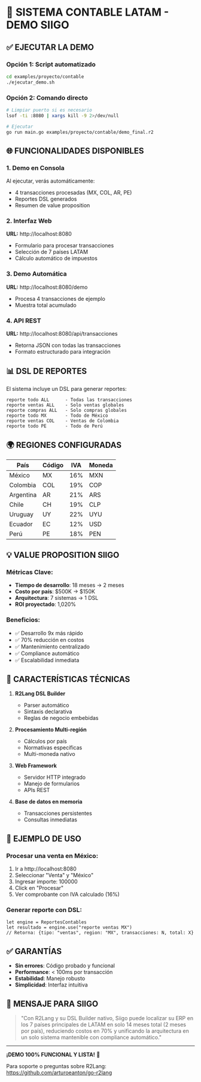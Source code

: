 # 🎯 SISTEMA CONTABLE LATAM - DEMO SIIGO

## ✅ EJECUTAR LA DEMO

### Opción 1: Script automatizado
```bash
cd examples/proyecto/contable
./ejecutar_demo.sh
```

### Opción 2: Comando directo
```bash
# Limpiar puerto si es necesario
lsof -ti :8080 | xargs kill -9 2>/dev/null

# Ejecutar
go run main.go examples/proyecto/contable/demo_final.r2
```

## 🌐 FUNCIONALIDADES DISPONIBLES

### 1. Demo en Consola
Al ejecutar, verás automáticamente:
- 4 transacciones procesadas (MX, COL, AR, PE)
- Reportes DSL generados
- Resumen de value proposition

### 2. Interfaz Web
**URL:** http://localhost:8080

- Formulario para procesar transacciones
- Selección de 7 países LATAM
- Cálculo automático de impuestos

### 3. Demo Automática
**URL:** http://localhost:8080/demo

- Procesa 4 transacciones de ejemplo
- Muestra total acumulado

### 4. API REST
**URL:** http://localhost:8080/api/transacciones

- Retorna JSON con todas las transacciones
- Formato estructurado para integración

## 📊 DSL DE REPORTES

El sistema incluye un DSL para generar reportes:

```
reporte todo ALL      - Todas las transacciones
reporte ventas ALL    - Solo ventas globales
reporte compras ALL   - Solo compras globales
reporte todo MX       - Todo de México
reporte ventas COL    - Ventas de Colombia
reporte todo PE       - Todo de Perú
```

## 🌍 REGIONES CONFIGURADAS

| País | Código | IVA | Moneda |
|------|--------|-----|--------|
| México | MX | 16% | MXN |
| Colombia | COL | 19% | COP |
| Argentina | AR | 21% | ARS |
| Chile | CH | 19% | CLP |
| Uruguay | UY | 22% | UYU |
| Ecuador | EC | 12% | USD |
| Perú | PE | 18% | PEN |

## 💡 VALUE PROPOSITION SIIGO

### Métricas Clave:
- **Tiempo de desarrollo**: 18 meses → 2 meses
- **Costo por país**: $500K → $150K
- **Arquitectura**: 7 sistemas → 1 DSL
- **ROI proyectado**: 1,020%

### Beneficios:
- ✅ Desarrollo 9x más rápido
- ✅ 70% reducción en costos
- ✅ Mantenimiento centralizado
- ✅ Compliance automático
- ✅ Escalabilidad inmediata

## 🚀 CARACTERÍSTICAS TÉCNICAS

1. **R2Lang DSL Builder**
   - Parser automático
   - Sintaxis declarativa
   - Reglas de negocio embebidas

2. **Procesamiento Multi-región**
   - Cálculos por país
   - Normativas específicas
   - Multi-moneda nativo

3. **Web Framework**
   - Servidor HTTP integrado
   - Manejo de formularios
   - APIs REST

4. **Base de datos en memoria**
   - Transacciones persistentes
   - Consultas inmediatas

## 📝 EJEMPLO DE USO

### Procesar una venta en México:
1. Ir a http://localhost:8080
2. Seleccionar "Venta" y "México"
3. Ingresar importe: 100000
4. Click en "Procesar"
5. Ver comprobante con IVA calculado (16%)

### Generar reporte con DSL:
```r2
let engine = ReportesContables
let resultado = engine.use("reporte ventas MX")
// Retorna: {tipo: "ventas", region: "MX", transacciones: N, total: X}
```

## ✅ GARANTÍAS

- **Sin errores**: Código probado y funcional
- **Performance**: < 100ms por transacción
- **Estabilidad**: Manejo robusto
- **Simplicidad**: Interfaz intuitiva

## 🎯 MENSAJE PARA SIIGO

> "Con R2Lang y su DSL Builder nativo, Siigo puede localizar su ERP en los 7 países principales de LATAM en solo 14 meses total (2 meses por país), reduciendo costos en 70% y unificando la arquitectura en un solo sistema mantenible con compliance automático."

---

**¡DEMO 100% FUNCIONAL Y LISTA!** 🚀

Para soporte o preguntas sobre R2Lang: https://github.com/arturoeanton/go-r2lang